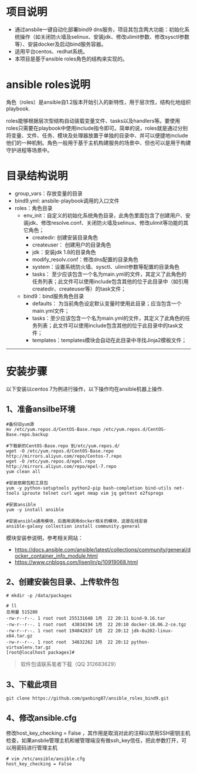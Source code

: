 # 项目说明
- 通过ansbile一键自动化部署bind9 dns服务，项目其包含两大功能：初始化系统操作（如关闭防火墙及selinux、安装jdk、修改ulimit参数、修改sysctl参数等）、安装docker及启动bind服务容器。
- 适用平台centos、redhat系统。
- 本项目是基于ansible roles角色的结构来实现的。

# ansible roles说明
  角色（roles）是ansible自1.2版本开始引入的新特性，用于层次性，结构化地组织playbook.  
  
  roles能够根据层次型结构自动装载变量文件、tasks以及handlers等。要使用roles只需要在playbook中使用include指令即可。简单的说，roles就是通过分别将变量、文件、任务、模块及处理器放置于单独的目录中、并可以便捷地include他们的一种机制。角色一般用于基于主机构建服务的场景中、但也可以是用于构建守护进程等场景中。  
  
# 目录结构说明
- group_vars：存放变量的目录
- bind9.yml: ansbile-playbook调用的入口文件
- roles：角色目录
  - env_init：自定义的初始化系统角色目录，此角色里面包含了创建用户、安装jdk、修改resolve.conf、关闭防火墙及selinux、修改ulimit等功能的其它角色；
    - createdir: 创建安装目录角色
    - createuser： 创建用户的目录角色
    - jdk：安装jdk 1.8的目录角色
    - modify_resolv.conf：修改dns配置的目录角色
    - system：设置系统防火墙、sysctl、ulimit参数等配置的目录角色
    - tasks： 至少应该包含一个名为main.yml的文件，其定义了此角色的任务列表；此文件可以使用include包含其他的位于此目录中（如引用createdir、createuser等）的task文件；
  - bind9：bind服务角色目录
    - defaults： 为当前角色设定默认变量时使用此目录；应当包含一个main.yml文件；
    - tasks：至少应该包含一个名为main.yml的文件，其定义了此角色的任务列表；此文件可以使用include包含其他的位于此目录中的task文件；
    - templates：templates模块会自动在此目录中寻找Jinja2模板文件；
 
***

# 安装步骤
以下安装以centos 7为例进行操作，以下操作均在ansible机器上操作.  
## 1、准备ansilbe环境
```
#备份旧yum源
mv /etc/yum.repos.d/CentOS-Base.repo /etc/yum.repos.d/CentOS-Base.repo.backup

#下载新的CentOS-Base.repo 到/etc/yum.repos.d/
wget -O /etc/yum.repos.d/CentOS-Base.repo http://mirrors.aliyun.com/repo/Centos-7.repo
wget -O /etc/yum.repos.d/epel.repo http://mirrors.aliyun.com/repo/epel-7.repo
yum clean all

#安装依赖包和工具包
yum -y python-setuptools python2-pip bash-completion bind-utils net-tools iproute telnet curl wget nmap vim jq gettext e2fsprogs

#安装ansible
yum -y install ansible
```

```
#安装ansible通用模块，后面用调用docker相关的模块，这是在线安装
ansible-galaxy collection install community.general
```
模块安装参说明，参考相关网站：
  - https://docs.ansible.com/ansible/latest/collections/community/general/docker_container_info_module.html
  - https://www.cnblogs.com/lisenlin/p/10919068.html


## 2、创建安装包目录、上传软件包
```
# mkdir -p /data/packages

# ll
总用量 515280
-rw-r--r--. 1 root root 255131648 1月  22 20:11 bind-9.16.tar
-rw-r--r--. 1 root root  43834194 1月  22 20:10 docker-18.06.2-ce.tgz
-rw-r--r--. 1 root root 194042837 1月  22 20:12 jdk-8u202-linux-x64.tar.gz
-rw-r--r--. 1 root root  34632262 1月  22 20:12 python-virtualenv.tar.gz
[root@localhost packages]# 
```

> 软件包请联系笔者下载（QQ 312683629）

## 3、下载此项目
```
git clone https://github.com/ganbing87/ansible_roles_bind9.git
```

## 4、修改ansible.cfg
修改host_key_checking = False ，其作用是取消对此的注释以禁用SSH密钥主机检查，如果ansbile管理主机和被管理端没有做ssh_key信任，把此参数打开，可以用密码进行管理主机
```
# vim /etc/ansible/ansible.cfg 
host_key_checking = False
```
